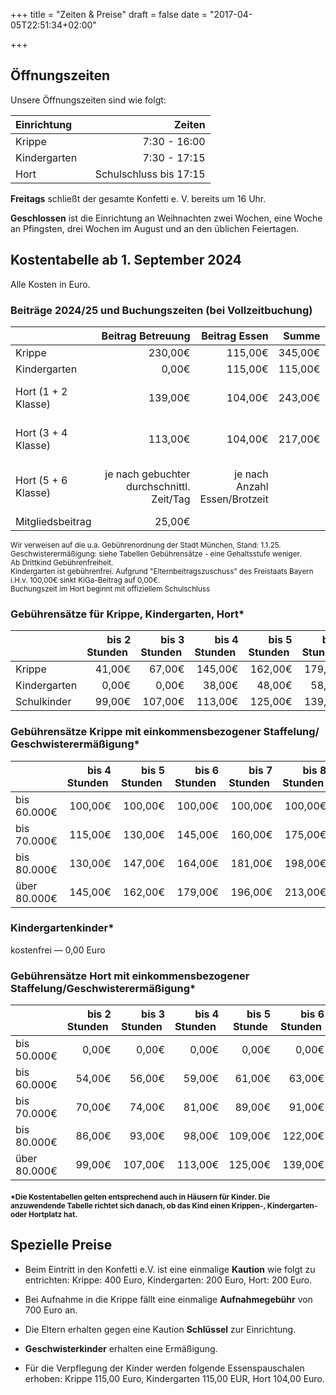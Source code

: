 +++
title = "Zeiten & Preise"
draft = false
date = "2017-04-05T22:51:34+02:00"

+++

## Öffnungszeiten

Unsere Öffnungszeiten sind wie folgt:

| Einrichtung &nbsp;&nbsp;&nbsp;&nbsp;| Zeiten
| ------------- |-------------:|
| Krippe        | 7:30 - 16:00 |
| Kindergarten  | 7:30 - 17:15 |
| Hort          | Schulschluss bis 17:15    |
 
**Freitags** schließt der gesamte Konfetti e. V. bereits um 16 Uhr.

**Geschlossen** ist die Einrichtung an Weihnachten zwei Wochen, eine Woche an Pfingsten, drei Wochen im August und an den üblichen Feiertagen.

## Kostentabelle ab 1. September 2024

Alle Kosten in Euro.

### Beiträge 2024/25 und Buchungszeiten (bei Vollzeitbuchung)

| &nbsp; | Beitrag&nbsp;Betreuung | Beitrag&nbsp;Essen | Summe | Buchungszeit |
| -------------------- |-------------:|----------:|----------:|----------:|
| Krippe                       | 230,00€        |115,00€                    |345,00€       |8 - 9h|
| Kindergarten                 | 0,00€         |115,00€                    |115,00€       |> 9h|
| Hort (1 + 2 Klasse)          | 139,00€        |104,00€                    |243,00€       | 5 - 6h (je nach Stundenplan)|
| Hort (3 + 4 Klasse)          | 113,00€        |104,00€       |217,00€      | 3 - 4h (je nach Stundenplan)
| Hort (5 + 6 Klasse)          | je nach gebuchter durchschnittl. Zeit/Tag|je nach Anzahl Essen/Brotzeit |        | 1 - 2h oder > 2 - 3h (je nach Stundenplan)     
| Mitgliedsbeitrag             | 25,00€         |  

<small>Wir verweisen auf die u.a. Gebührenordnung der Stadt München, Stand: 1.1.25.<br>
Geschwisterermäßigung: siehe Tabellen Gebührensätze - eine Gehaltsstufe weniger.<br>
Ab Drittkind Gebührenfreiheit.<br>
Kindergarten ist gebührenfrei.
Aufgrund "Elternbeitragszuschuss" des Freistaats Bayern i.H.v. 100,00€ sinkt KiGa-Beitrag auf 0,00€.<br>
Buchungszeit im Hort beginnt mit offiziellem Schulschluss</small>

### Gebührensätze für Krippe, Kindergarten, Hort*

| &nbsp; | bis 2 Stunden&nbsp; | bis 3 Stunden&nbsp; | bis 4 Stunden&nbsp; | bis 5 Stunden&nbsp; | bis 6 Stunden&nbsp; | bis 7 Stunden&nbsp; | bis 8 Stunden&nbsp; | bis 9 Stunden&nbsp; | über 9 Stunden&nbsp; |
| -------------------- |-------------:|----------:|----------:|----------:|----------:|----------:|----------:|----------:|----------:|
| Krippe               | 41,00€        |67,00€      |145,00€     |162,00€     |179,00€     |196,00€     |213,00€     |230,00€     |250,00€     |
| Kindergarten         | 0,00€        |0,00€      |38,00€      |48,00€      |58,00€      |69,00€      |79,00€      |90,00€      |100,00€     |
| Schulkinder          | 99,00€        |107,00€     |113,00€     |125,00€     |139,00€     |153,00€     |

### Gebührensätze Krippe mit einkommensbezogener Staffelung/ Geschwisterermäßigung*
| &nbsp; | bis 4 Stunden&nbsp; | bis 5 Stunden&nbsp; | bis 6 Stunden&nbsp; | bis 7 Stunden&nbsp; | bis 8 Stunden&nbsp; | bis 9 Stunden&nbsp; | über 9 Stunden&nbsp; |
| -------------------- |-------------:|----------:|----------:|----------:|----------:|----------:|----------:|
| bis 60.000€           | 100,00€        |100,00€      |100,00€      |100,00€      |100,00€      |100,00€      |100,00€     |
| bis 70.000€           | 115,00€        |130,00€      |145,00€      |160,00€      |175,00€      |190,00€      |205,00€     |
| bis 80.000€           | 130,00€        |147,00€      |164,00€      |181,00€      |198,00€      |215,00€      |232,00€     |
| über 80.000€          | 145,00€        |162,00€      |179,00€      |196,00€      |213,00€      |230,00€      |250,00€     |

### Kindergartenkinder*
kostenfrei &mdash; 0,00 Euro

### Gebührensätze Hort mit einkommensbezogener Staffelung/Geschwisterermäßigung*
| &nbsp; | bis 2 Stunden&nbsp; | bis 3 Stunden&nbsp; | bis 4 Stunden&nbsp; | bis 5 Stunde&nbsp; | bis 6 Stunden&nbsp; | über 6 Stunden&nbsp; |
| -------------------- |-------------:|----------:|----------:|----------:|----------:|----------:|
| bis 50.000€           | 0,00€         |0,00€       |0,00€       |0,00€       |0,00€       |0,00€       |
| bis 60.000€           | 54,00€        |56,00€      |59,00€      |61,00€      |63,00€      |66,00€      |
| bis 70.000€           | 70,00€        |74,00€      |81,00€      |89,00€      |91,00€      |94,00€      |
| bis 80.000€           | 86,00€        |93,00€      |98,00€      |109,00€     |122,00€     |133,00€     |
| über 80.000€          | 99,00€        |107,00€     |113,00€     |125,00€     |139,00€     |153,00€     |

#### <small>*Die Kostentabellen gelten entsprechend auch in Häusern für Kinder. Die anzuwendende Tabelle richtet sich danach, ob das Kind einen Krippen-, Kindergarten- oder Hortplatz hat.</small>

## Spezielle Preise

- Beim Eintritt in den Konfetti e.V. ist eine einmalige **Kaution** wie folgt zu entrichten: Krippe: 400 Euro, Kindergarten: 200 Euro, Hort: 200 Euro.

- Bei Aufnahme in die Krippe fällt eine einmalige **Aufnahmegebühr** von 700 Euro an.

- Die Eltern erhalten gegen eine Kaution **Schlüssel** zur Einrichtung.

- **Geschwisterkinder** erhalten eine Ermäßigung.

- Für die Verpflegung der Kinder werden folgende Essenspauschalen erhoben: Krippe 115,00 Euro, Kindergarten 115,00 EUR, Hort 104,00 Euro.
